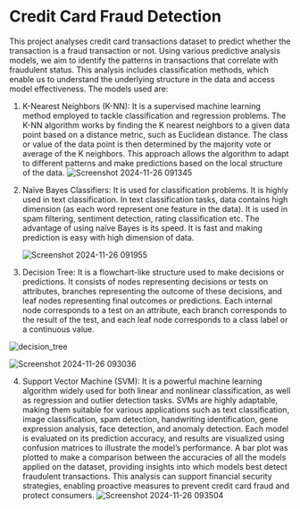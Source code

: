 # Credit Card Fraud Detection

This project analyses credit card transactions dataset to predict whether the transaction is a fraud transaction or not. Using various predictive analysis models, we aim to identify the patterns in transactions that correlate with fraudulent status. This analysis includes classification methods, which enable us to understand the underlying structure in the data and access model effectiveness.
The models used are:
1.	K-Nearest Neighbors (K-NN): It is a supervised machine learning method employed to tackle classification and regression problems. The K-NN algorithm works by finding the K nearest neighbors to a given data point based on a distance metric, such as Euclidean distance. The class or value of the data point is then determined by the majority vote or average of the K neighbors. This approach allows the algorithm to adapt to different patterns and make predictions based on the local structure of the data.
   ![Screenshot 2024-11-26 091345](https://github.com/user-attachments/assets/b0b5b2dd-27e6-4013-aa66-a2e9a89f0452)

2.	Naïve Bayes Classifiers: It is used for classification problems. It is highly used in text classification. In text classification tasks, data contains high dimension (as each word represent one feature in the data). It is used in spam filtering, sentiment detection, rating classification etc. The advantage of using naïve Bayes is its speed. It is fast and making prediction is easy with high dimension of data.

    ![Screenshot 2024-11-26 091955](https://github.com/user-attachments/assets/30f4fe4e-ce6a-419a-ba46-b39db681f156)

3.	Decision Tree: It is a flowchart-like structure used to make decisions or predictions. It consists of nodes representing decisions or tests on attributes, branches representing the outcome of these decisions, and leaf nodes representing final outcomes or predictions. Each internal node corresponds to a test on an attribute, each branch corresponds to the result of the test, and each leaf node corresponds to a class label or a continuous value.

   ![decision_tree](https://github.com/user-attachments/assets/b3341c1f-abfc-4781-be0e-85fb4f31672a)

   ![Screenshot 2024-11-26 093036](https://github.com/user-attachments/assets/55149612-1641-4b83-88f8-f336c1bd406f)

4.	Support Vector Machine (SVM): It is a powerful machine learning algorithm widely used for both linear and nonlinear classification, as well as regression and outlier detection tasks. SVMs are highly adaptable, making them suitable for various applications such as text classification, image classification, spam detection, handwriting identification, gene expression analysis, face detection, and anomaly detection.
Each model is evaluated on its prediction accuracy, and results are visualized using confusion matrices to illustrate the model’s performance. A bar plot was plotted to make a comparison between the accuracies of all the models applied on the dataset, providing insights into which models best detect fraudulent transactions. This analysis can support financial security strategies, enabling proactive measures to prevent credit card fraud and protect consumers.
  ![Screenshot 2024-11-26 093504](https://github.com/user-attachments/assets/c038c91c-1a14-41b0-9af5-7b8df2a1045f)

